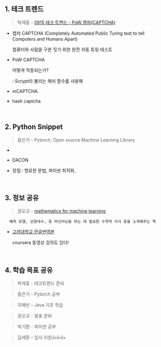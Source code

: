 ## 1. 테크 트렌드

> 박재홍 - [0915 테크 트렌드 - PoW 캡챠(CAPTCHA)](https://docs.google.com/document/d/13gzqAOINhNtAMMlULd8JQidMWyDFkNGq97ubg9h5yTA/edit#heading=h.qbcwidi6qp0)

  - 캡챠 CAPTCHA (Completely Automated Public Turing test to tell Computers and Humans Apart)

    컴퓨터와 사람을 구분 짓기 위한 완전 자동 튜링 테스트
    
  - PoW CAPTCHA 
    
    어떻게 작동되는가?

    : Scrypt라 불리는 해쉬 함수를 사용해 
    
  - mCAPTCHA

  - hash captcha



&nbsp;



## 2. Python Snippet

> 홍은기 - Pytorch, Open source Machine Learning Library

  - 

  - DACON

  - 장점 : 명료한 문법, 파이썬 최적화, 


&nbsp;



## 3. 정보 공유

> 권오규 - [mathematics for machine learning](https://mml-book.github.io/book/mml-book.pdf)

      예측 모델, 선형대수, 등 머신러닝을 하는 데 필요한 수학적 지식 등을 소개해주는 책

  - [고려대학교 한글번역본](http://savanna.korea.ac.kr/wp/?page_id=605)

      coursera 동영상 강의도 있다!

&nbsp;



## 4. 학습 목표 공유

> 박재홍 - 테크트렌드 준비

> 홍은기 - Pytorch 공부

> 이예빈 - Java 기초 학습

> 권오규 - 발표 준비

> 박기환 - 파이썬 공부

> 김세환 - 입사 지원👍👍👍
